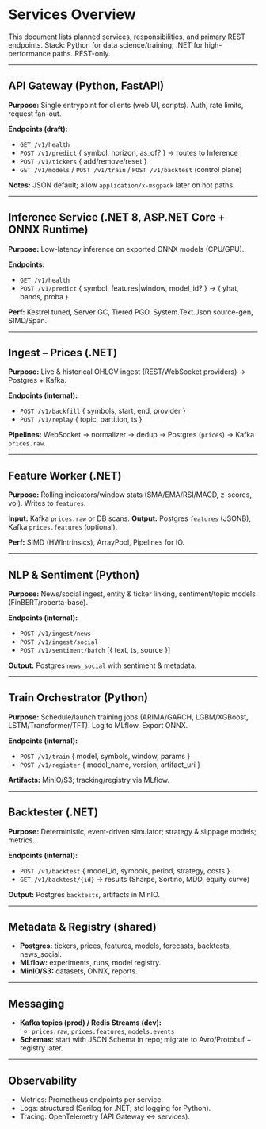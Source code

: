 # Services Overview

This document lists planned services, responsibilities, and primary REST endpoints.
Stack: Python for data science/training; .NET for high-performance paths. REST-only.

---

## API Gateway (Python, FastAPI)
**Purpose:** Single entrypoint for clients (web UI, scripts). Auth, rate limits, request fan-out.

**Endpoints (draft):**
- `GET /v1/health`
- `POST /v1/predict` { symbol, horizon, as_of? } → routes to Inference
- `POST /v1/tickers` { add/remove/reset }
- `GET /v1/models` / `POST /v1/train` / `POST /v1/backtest` (control plane)

**Notes:** JSON default; allow `application/x-msgpack` later on hot paths.

---

## Inference Service (.NET 8, ASP.NET Core + ONNX Runtime)
**Purpose:** Low-latency inference on exported ONNX models (CPU/GPU).

**Endpoints:**
- `GET /v1/health`
- `POST /v1/predict` { symbol, features|window, model_id? } → { yhat, bands, proba }

**Perf:** Kestrel tuned, Server GC, Tiered PGO, System.Text.Json source-gen, SIMD/Span<T>.

---

## Ingest – Prices (.NET)
**Purpose:** Live & historical OHLCV ingest (REST/WebSocket providers) → Postgres + Kafka.

**Endpoints (internal):**
- `POST /v1/backfill` { symbols, start, end, provider }
- `POST /v1/replay` { topic, partition, ts }

**Pipelines:** WebSocket → normalizer → dedup → Postgres (`prices`) → Kafka `prices.raw`.

---

## Feature Worker (.NET)
**Purpose:** Rolling indicators/window stats (SMA/EMA/RSI/MACD, z-scores, vol). Writes to `features`.

**Input:** Kafka `prices.raw` or DB scans.
**Output:** Postgres `features` (JSONB), Kafka `prices.features` (optional).

**Perf:** SIMD (HWIntrinsics), ArrayPool<T>, Pipelines for IO.

---

## NLP & Sentiment (Python)
**Purpose:** News/social ingest, entity & ticker linking, sentiment/topic models (FinBERT/roberta-base).

**Endpoints (internal):**
- `POST /v1/ingest/news`
- `POST /v1/ingest/social`
- `POST /v1/sentiment/batch` [{ text, ts, source }]

**Output:** Postgres `news_social` with sentiment & metadata.

---

## Train Orchestrator (Python)
**Purpose:** Schedule/launch training jobs (ARIMA/GARCH, LGBM/XGBoost, LSTM/Transformer/TFT). Log to MLflow. Export ONNX.

**Endpoints (internal):**
- `POST /v1/train` { model, symbols, window, params }
- `POST /v1/register` { model_name, version, artifact_uri }

**Artifacts:** MinIO/S3; tracking/registry via MLflow.

---

## Backtester (.NET)
**Purpose:** Deterministic, event-driven simulator; strategy & slippage models; metrics.

**Endpoints (internal):**
- `POST /v1/backtest` { model_id, symbols, period, strategy, costs }
- `GET /v1/backtest/{id}` → results (Sharpe, Sortino, MDD, equity curve)

**Output:** Postgres `backtests`, artifacts in MinIO.

---

## Metadata & Registry (shared)
- **Postgres:** tickers, prices, features, models, forecasts, backtests, news_social.
- **MLflow:** experiments, runs, model registry.
- **MinIO/S3:** datasets, ONNX, reports.

---

## Messaging
- **Kafka topics (prod) / Redis Streams (dev):**
  - `prices.raw`, `prices.features`, `models.events`
- **Schemas:** start with JSON Schema in repo; migrate to Avro/Protobuf + registry later.

---

## Observability
- Metrics: Prometheus endpoints per service.
- Logs: structured (Serilog for .NET; std logging for Python).
- Tracing: OpenTelemetry (API Gateway ↔ services).

